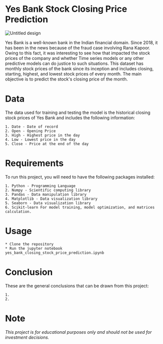 # Yes Bank Stock Closing Price Prediction

![Untitled design](https://user-images.githubusercontent.com/121177364/214146114-0e24b845-3088-4409-9380-8b4d8f009f13.png)

Yes Bank is a well-known bank in the Indian financial domain. Since 2018, it has been in the news because of the fraud case involving Rana Kapoor. Owing to this fact, it was interesting to see how that impacted the stock prices of the company and whether Time series models or any other predictive models can do justice to such situations. This dataset has monthly stock prices of the bank since its inception and includes closing, starting, highest, and lowest stock prices of every month. The main objective is to predict the stock's closing price of the month.

#  Data

The data used for training and testing the model is the historical closing stock prices of Yes Bank and includes the following information:

    1. Date - Date of record
    2. Open - Opening Price
    3. High - Highest price in the day
    4. Low - Lowest price in the day
    5. Close - Price at the end of the day

# Requirements

To run this project, you will need to have the following packages installed:

    1. Python - Programming Language
    2. Numpy - Scientific computing library
    3. Pandas - Data manipulation library
    4. Matplotlib - Data visualization library
    5. Seaborn - Data visualization library
    6. Scikit-learn For model training, model optimization, and matrices calculation.

# Usage

    * Clone the repository
    * Run the jupyter notebook yes_bank_closing_stock_price_prediction.ipynb

# Conclusion

These are the general conclusions that can be drawn from this project:

    1. 
    2. 

# Note

*This project is for educational purposes only and should not be used for investment decisions.*
